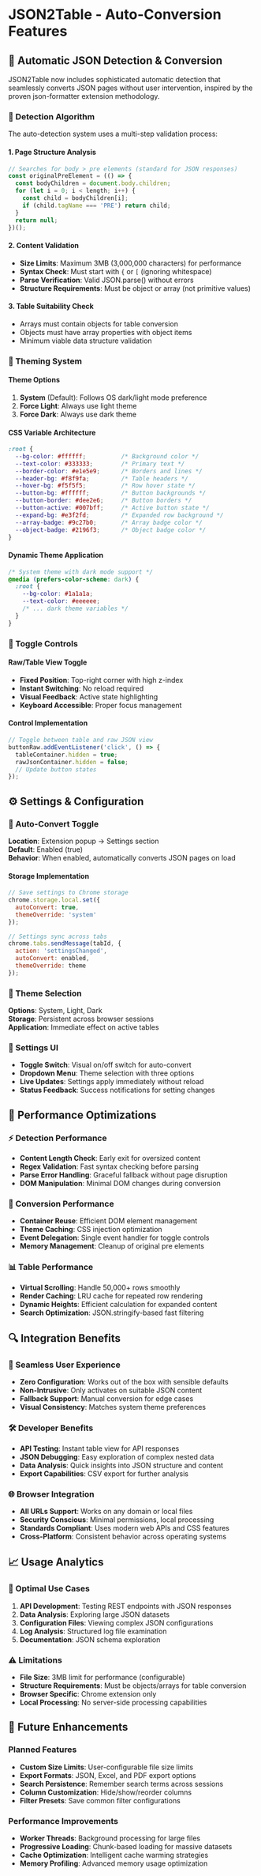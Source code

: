 # JSON2Table - Auto-Conversion Features

## 🔄 Automatic JSON Detection & Conversion

JSON2Table now includes sophisticated automatic detection that seamlessly converts JSON pages without user intervention, inspired by the proven json-formatter extension methodology.

### 🎯 Detection Algorithm

The auto-detection system uses a multi-step validation process:

#### 1. Page Structure Analysis
```javascript
// Searches for body > pre elements (standard for JSON responses)
const originalPreElement = (() => {
  const bodyChildren = document.body.children;
  for (let i = 0; i < length; i++) {
    const child = bodyChildren[i];
    if (child.tagName === 'PRE') return child;
  }
  return null;
})();
```

#### 2. Content Validation
- **Size Limits**: Maximum 3MB (3,000,000 characters) for performance
- **Syntax Check**: Must start with `{` or `[` (ignoring whitespace)
- **Parse Verification**: Valid JSON.parse() without errors
- **Structure Requirements**: Must be object or array (not primitive values)

#### 3. Table Suitability Check
- Arrays must contain objects for table conversion
- Objects must have array properties with object items
- Minimum viable data structure validation

### 🎨 Theming System

#### Theme Options
1. **System** (Default): Follows OS dark/light mode preference
2. **Force Light**: Always use light theme
3. **Force Dark**: Always use dark theme

#### CSS Variable Architecture
```css
:root {
  --bg-color: #ffffff;          /* Background color */
  --text-color: #333333;        /* Primary text */
  --border-color: #e1e5e9;      /* Borders and lines */
  --header-bg: #f8f9fa;         /* Table headers */
  --hover-bg: #f5f5f5;          /* Row hover state */
  --button-bg: #ffffff;         /* Button backgrounds */
  --button-border: #dee2e6;     /* Button borders */
  --button-active: #007bff;     /* Active button state */
  --expand-bg: #e3f2fd;         /* Expanded row background */
  --array-badge: #9c27b0;       /* Array badge color */
  --object-badge: #2196f3;      /* Object badge color */
}
```

#### Dynamic Theme Application
```css
/* System theme with dark mode support */
@media (prefers-color-scheme: dark) {
  :root {
    --bg-color: #1a1a1a;
    --text-color: #eeeeee;
    /* ... dark theme variables */
  }
}
```

### 🔧 Toggle Controls

#### Raw/Table View Toggle
- **Fixed Position**: Top-right corner with high z-index
- **Instant Switching**: No reload required
- **Visual Feedback**: Active state highlighting
- **Keyboard Accessible**: Proper focus management

#### Control Implementation
```javascript
// Toggle between table and raw JSON view
buttonRaw.addEventListener('click', () => {
  tableContainer.hidden = true;
  rawJsonContainer.hidden = false;
  // Update button states
});
```

## ⚙️ Settings & Configuration

### 🔄 Auto-Convert Toggle
**Location**: Extension popup → Settings section  
**Default**: Enabled (true)  
**Behavior**: When enabled, automatically converts JSON pages on load

#### Storage Implementation
```javascript
// Save settings to Chrome storage
chrome.storage.local.set({
  autoConvert: true,
  themeOverride: 'system'
});

// Settings sync across tabs
chrome.tabs.sendMessage(tabId, { 
  action: 'settingsChanged',
  autoConvert: enabled,
  themeOverride: theme
});
```

### 🎨 Theme Selection
**Options**: System, Light, Dark  
**Storage**: Persistent across browser sessions  
**Application**: Immediate effect on active tables

### 📱 Settings UI
- **Toggle Switch**: Visual on/off switch for auto-convert
- **Dropdown Menu**: Theme selection with three options
- **Live Updates**: Settings apply immediately without reload
- **Status Feedback**: Success notifications for setting changes

## 🚀 Performance Optimizations

### ⚡ Detection Performance
- **Content Length Check**: Early exit for oversized content
- **Regex Validation**: Fast syntax checking before parsing
- **Parse Error Handling**: Graceful fallback without page disruption
- **DOM Manipulation**: Minimal DOM changes during conversion

### 🎯 Conversion Performance  
- **Container Reuse**: Efficient DOM element management
- **Theme Caching**: CSS injection optimization
- **Event Delegation**: Single event handler for toggle controls
- **Memory Management**: Cleanup of original pre elements

### 📊 Table Performance
- **Virtual Scrolling**: Handle 50,000+ rows smoothly
- **Render Caching**: LRU cache for repeated row rendering
- **Dynamic Heights**: Efficient calculation for expanded content
- **Search Optimization**: JSON.stringify-based fast filtering

## 🔍 Integration Benefits

### 🔄 Seamless User Experience
- **Zero Configuration**: Works out of the box with sensible defaults
- **Non-Intrusive**: Only activates on suitable JSON content
- **Fallback Support**: Manual conversion for edge cases
- **Visual Consistency**: Matches system theme preferences

### 🛠️ Developer Benefits
- **API Testing**: Instant table view for API responses
- **JSON Debugging**: Easy exploration of complex nested data
- **Data Analysis**: Quick insights into JSON structure and content
- **Export Capabilities**: CSV export for further analysis

### 🌐 Browser Integration
- **All URLs Support**: Works on any domain or local files
- **Security Conscious**: Minimal permissions, local processing
- **Standards Compliant**: Uses modern web APIs and CSS features
- **Cross-Platform**: Consistent behavior across operating systems

## 📈 Usage Analytics

### 🎯 Optimal Use Cases
1. **API Development**: Testing REST endpoints with JSON responses
2. **Data Analysis**: Exploring large JSON datasets 
3. **Configuration Files**: Viewing complex JSON configurations
4. **Log Analysis**: Structured log file examination
5. **Documentation**: JSON schema exploration

### ⚠️ Limitations
- **File Size**: 3MB limit for performance (configurable)
- **Structure Requirements**: Must be objects/arrays for table conversion
- **Browser Specific**: Chrome extension only
- **Local Processing**: No server-side processing capabilities

## 🔮 Future Enhancements

### Planned Features
- **Custom Size Limits**: User-configurable file size limits
- **Export Formats**: JSON, Excel, and PDF export options
- **Search Persistence**: Remember search terms across sessions
- **Column Customization**: Hide/show/reorder columns
- **Filter Presets**: Save common filter configurations

### Performance Improvements
- **Worker Threads**: Background processing for large files
- **Progressive Loading**: Chunk-based loading for massive datasets
- **Cache Optimization**: Intelligent cache warming strategies
- **Memory Profiling**: Advanced memory usage optimization
